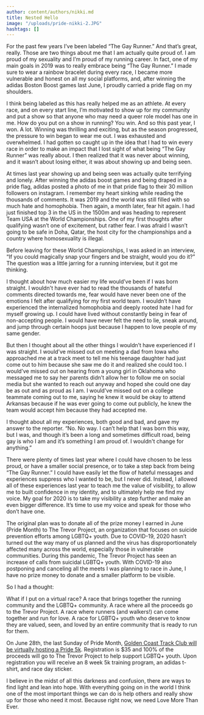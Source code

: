 ```yaml
---
author: content/authors/nikki.md
title: Nested Hello
image: "/uploads/pride-nikki-2.JPG"
hashtags: []
---
```


For the past few years I’ve been labeled “The Gay Runner.” And that’s great, really. Those are two things about me that I am actually quite proud of. I am proud of my sexuality and I’m proud of my running career. In fact, one of my main goals in 2019 was to really embrace being “The Gay Runner.” I made sure to wear a rainbow bracelet during every race, I became more vulnerable and honest on all my social platforms, and, after winning the adidas Boston Boost games last June, I proudly carried a pride flag on my shoulders.

I think being labeled as this has really helped me as an athlete. At every race, and on every start line, I’m motivated to show up for my community and put a show so that anyone who may need a queer role model has one in me. How do you put on a show in running? You win. And so this past year, I won. A lot. Winning was thrilling and exciting, but as the season progressed, the pressure to win began to wear me out. I was exhausted and overwhelmed. I had gotten so caught up in the idea that I had to win every race in order to make an impact that I lost sight of what being “The Gay Runner” was really about. I then realized that it was never about winning, and it wasn’t about losing either, it was about showing up and being seen.

At times last year showing up and being seen was actually quite terrifying and lonely. After winning the adidas boost games and being draped in a pride flag, adidas posted a photo of me in that pride flag to their 30 million followers on instagram. I remember my heart sinking while reading the thousands of comments. It was 2019 and the world was still filled with so much hate and homophobia. Then again, a month later, fear hit again. I had just finished top 3 in the US in the 1500m and was heading to represent Team USA at the World Championships. One of my first thoughts after qualifying wasn’t one of excitement, but rather fear. I was afraid I wasn’t going to be safe in Doha, Qatar, the host city for the championships and a country where homosexuality is illegal.

Before leaving for these World Championships, I was asked in an interview, “If you could magically snap your fingers and be straight, would you do it?” The question was a little jarring for a running interview, but it got me thinking.

I thought about how much easier my life would’ve been if I was born straight. I wouldn't have ever had to read the thousands of hateful comments directed towards me, fear would have never been one of the emotions I felt after qualifying for my first world team. I wouldn’t have experienced the internalized homophobia and deeply rooted hate I had for myself growing up. I could have lived without constantly being in fear of non-accepting people. I would have never felt the need to lie, sneak around, and jump through certain hoops just because I happen to love people of my same gender.

But then I thought about all the other things I wouldn’t have experienced if I was straight. I would’ve missed out on meeting a dad from Iowa who approached me at a track meet to tell me his teenage daughter had just come out to him because she saw me do it and realized she could too. I would’ve missed out on hearing from a young girl in Oklahoma who messaged me to say her parents didn’t allow her to follow me on social media but she wanted to reach out anyway and hoped she could one day be as out and as proud as I am. I would’ve missed out on a college teammate coming out to me, saying he knew it would be okay to attend Arkansas because if he was ever going to come out publicly, he knew the team would accept him because they had accepted me.

I thought about all my experiences, both good and bad, and gave my answer to the reporter. “No. No way. I can’t help that I was born this way, but I was, and though it’s been a long and sometimes difficult road, being gay is who I am and it’s something I am proud of. I wouldn't change for anything.”

There were plenty of times last year where I could have chosen to be less proud, or have a smaller social presence, or to take a step back from being “The Gay Runner.” I could have easily let the flow of hateful messages and experiences suppress who I wanted to be, but I never did. Instead, I allowed all of these experiences last year to teach me the value of visibility, to allow me to built confidence in my identity, and to ultimately help me find my voice. My goal for 2020 is to take my visibility a step further and make an even bigger difference. It’s time to use my voice and speak for those who don’t have one.

The original plan was to donate all of the prize money I earned in June (Pride Month) to The Trevor Project, an organization that focuses on suicide prevention efforts among LGBTQ+ youth. Due to COVID-19, 2020 hasn’t turned out the way many of us planned and the virus has disproportionately affected many across the world, especially those in vulnerable communities. During this pandemic, The Trevor Project has seen an increase of calls from suicidal LGBTQ+ youth. With COVID-19 also postponing and canceling all the meets I was planning to race in June, I have no prize money to donate and a smaller platform to be visible.

So I had a thought:

What if I put on a virtual race? A race that brings together the running community and the LGBTQ+ community. A race where all the proceeds go to the Trevor Project. A race where runners (and walkers!) can come together and run for love. A race for LGBTQ+ youth who deserve to know they are valued, seen, and loved by an entire community that is ready to run for them.

On June 28th, the last Sunday of Pride Month, [Golden Coast Track Club will be virtually hosting a Pride 5k](/training#pride-run). Registration is \$35 and 100% of the proceeds will go to The Trevor Project to help support LGBTQ+ youth. Upon registration you will receive an 8 week 5k training program, an adidas t-shirt, and race day sticker.

I believe in the midst of all this darkness and confusion, there are ways to find light and lean into hope. With everything going on in the world I think one of the most important things we can do is help others and really show up for those who need it most. Because right now, we need Love More Than Ever.
